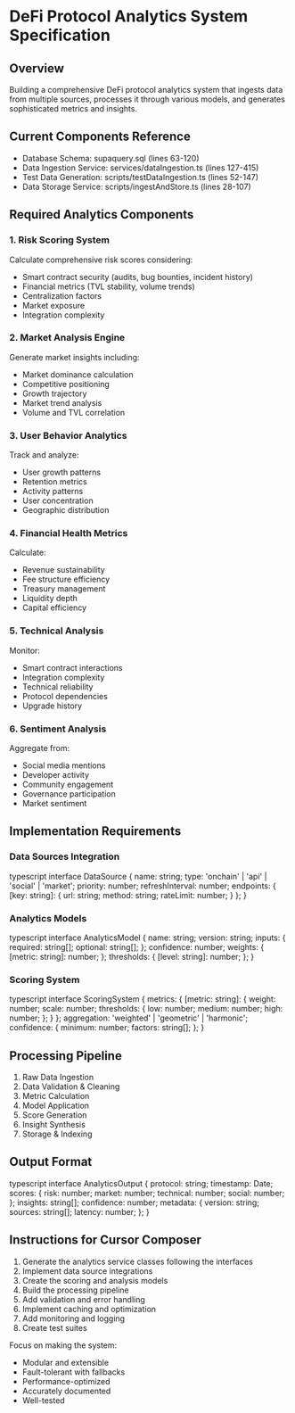 # DeFi Protocol Analytics System Specification

## Overview
Building a comprehensive DeFi protocol analytics system that ingests data from multiple sources, processes it through various models, and generates sophisticated metrics and insights.

## Current Components Reference
- Database Schema: supaquery.sql (lines 63-120)
- Data Ingestion Service: services/dataIngestion.ts (lines 127-415)
- Test Data Generation: scripts/testDataIngestion.ts (lines 52-147)
- Data Storage Service: scripts/ingestAndStore.ts (lines 28-107)

## Required Analytics Components

### 1. Risk Scoring System
Calculate comprehensive risk scores considering:
- Smart contract security (audits, bug bounties, incident history)
- Financial metrics (TVL stability, volume trends)
- Centralization factors
- Market exposure
- Integration complexity

### 2. Market Analysis Engine
Generate market insights including:
- Market dominance calculation
- Competitive positioning
- Growth trajectory
- Market trend analysis
- Volume and TVL correlation

### 3. User Behavior Analytics
Track and analyze:
- User growth patterns
- Retention metrics
- Activity patterns
- User concentration
- Geographic distribution

### 4. Financial Health Metrics
Calculate:
- Revenue sustainability
- Fee structure efficiency
- Treasury management
- Liquidity depth
- Capital efficiency

### 5. Technical Analysis
Monitor:
- Smart contract interactions
- Integration complexity
- Technical reliability
- Protocol dependencies
- Upgrade history

### 6. Sentiment Analysis
Aggregate from:
- Social media mentions
- Developer activity
- Community engagement
- Governance participation
- Market sentiment

## Implementation Requirements

### Data Sources Integration

typescript
interface DataSource {
name: string;
type: 'onchain' | 'api' | 'social' | 'market';
priority: number;
refreshInterval: number;
endpoints: {
[key: string]: {
url: string;
method: string;
rateLimit: number;
}
};
}


### Analytics Models

typescript
interface AnalyticsModel {
name: string;
version: string;
inputs: {
required: string[];
optional: string[];
};
confidence: number;
weights: {
[metric: string]: number;
};
thresholds: {
[level: string]: number;
};
}

### Scoring System

typescript
interface ScoringSystem {
metrics: {
[metric: string]: {
weight: number;
scale: number;
thresholds: {
low: number;
medium: number;
high: number;
};
}
};
aggregation: 'weighted' | 'geometric' | 'harmonic';
confidence: {
minimum: number;
factors: string[];
};
}

## Processing Pipeline
1. Raw Data Ingestion
2. Data Validation & Cleaning
3. Metric Calculation
4. Model Application
5. Score Generation
6. Insight Synthesis
7. Storage & Indexing

## Output Format

typescript
interface AnalyticsOutput {
protocol: string;
timestamp: Date;
scores: {
risk: number;
market: number;
technical: number;
social: number;
};
insights: string[];
confidence: number;
metadata: {
version: string;
sources: string[];
latency: number;
};
}


## Instructions for Cursor Composer
1. Generate the analytics service classes following the interfaces
2. Implement data source integrations
3. Create the scoring and analysis models
4. Build the processing pipeline
5. Add validation and error handling
6. Implement caching and optimization
7. Add monitoring and logging
8. Create test suites

Focus on making the system:
- Modular and extensible
- Fault-tolerant with fallbacks
- Performance-optimized
- Accurately documented
- Well-tested
